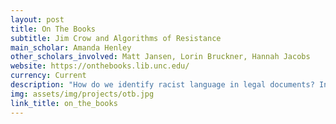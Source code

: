 ```yaml
---
layout: post
title: On The Books
subtitle: Jim Crow and Algorithms of Resistance
main_scholar: Amanda Henley
other_scholars_involved: Matt Jansen, Lorin Bruckner, Hannah Jacobs
website: https://onthebooks.lib.unc.edu/
currency: Current
description: "How do we identify racist language in legal documents? Instead of proliferating racist ideas, can algorithms help us better study the history of race and advocate for justice?  An interdisciplinary team of UNC researchers, scholars, and experts–including several Research Hub librarians–developed a text mining project to answer these questions.On the Books: Jim Crow and Algorithms of Resistance is a project of the University of North Carolina at Chapel Hill Libraries that used text mining and machine learning to discover Jim Crow and racially-based legislation signed into law in North Carolina between Reconstruction and the Civil Rights Movement. The team developed:A publicly accessible, plain-text corpus of North Carolina Session Laws from 1866-1967 for general legal and historical research, and a list of Jim Crow laws discovered.A public git repository containing general scripts, open source software, and documentation for the benefit of similar projects.A short white paper describing their methods and workflows for accurate, large-scale OCR text conversion and text analysis for future teams seeking to create large-scale digital corpora and/or experiment with data-driven discovery.A website for educators and researchers interested in Southern and African American History that lists and contextualizes the North Carolina segregation laws identified."
img: assets/img/projects/otb.jpg
link_title: on_the_books
---
```

